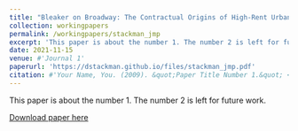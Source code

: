 ```yaml
---
title: "Bleaker on Broadway: The Contractual Origins of High-Rent Urban Blight"
collection: workingpapers
permalink: /workingpapers/stackman_jmp
excerpt: 'This paper is about the number 1. The number 2 is left for future work.'
date: 2021-11-15
venue: #'Journal 1'
paperurl: 'https://dstackman.github.io/files/stackman_jmp.pdf'
citation: #'Your Name, You. (2009). &quot;Paper Title Number 1.&quot; <i>Journal 1</i>. 1(1).'
---
```

This paper is about the number 1. The number 2 is left for future work.

[Download paper here](https://dstackman.github.io/files/stackman_jmp.pdf)

